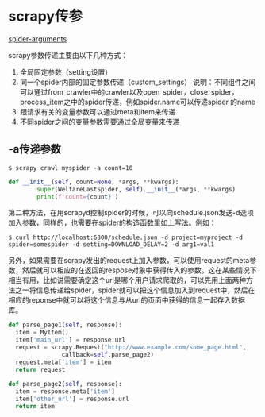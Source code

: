 <!--
 * @Author: matiastang
 * @Date: 2022-08-18 10:39:32
 * @LastEditors: matiastang
 * @LastEditTime: 2022-08-18 13:54:30
 * @FilePath: /matias-python/md/scrapy/scrapy传参.md
 * @Description: scrapy传参
-->
# scrapy传参

[spider-arguments](https://docs.scrapy.org/en/latest/topics/spiders.html#spider-arguments)

scrapy参数传递主要由以下几种方式：

1. 全局固定参数（setting设置）
2. 同一个spider内部的固定参数传递（custom_settings）
说明：不同组件之间可以通过from_crawler中的crawler以及open_spider，close_spider，process_item之中的spider传递，例如spider.name可以传递spider 的name
3. 跟请求有关的变量参数可以通过meta和item来传递
4. 不同spider之间的变量参数需要通过全局变量来传递

## -a传递参数
```
$ scrapy crawl myspider -a count=10
```
```py
def __init__(self, count=None, *args, **kwargs):
        super(WelfareLastSpider, self).__init__(*args, **kwargs)
        print(f'count={count}')

```

第二种方法，在用scrapyd控制spider的时候，可以向schedule.json发送-d选项加入参数，同样的，也需要在spider的构造函数里如上写法。例如：

```
$ curl http://localhost:6800/schedule.json -d project=myproject -d spider=somespider -d setting=DOWNLOAD_DELAY=2 -d arg1=val1
```
另外，如果需要在scrapy发出的request上加入参数，可以使用request的meta参数，然后就可以相应的在返回的respose对象中获得传入的参数。这在某些情况下相当有用，比如说需要确定这个url是哪个用户请求爬取的，可以先用上面两种方法之一将信息传递给spider，spider就可以把这个信息加入到request中，然后在相应的reponse中就可以将这个信息与从url的页面中获得的信息一起存入数据库。
```py
def parse_page1(self, response):
  item = MyItem()
  item['main_url'] = response.url
  request = scrapy.Request("http://www.example.com/some_page.html",
               callback=self.parse_page2)
  request.meta['item'] = item
  return request
 
def parse_page2(self, response):
  item = response.meta['item']
  item['other_url'] = response.url
  return item
```